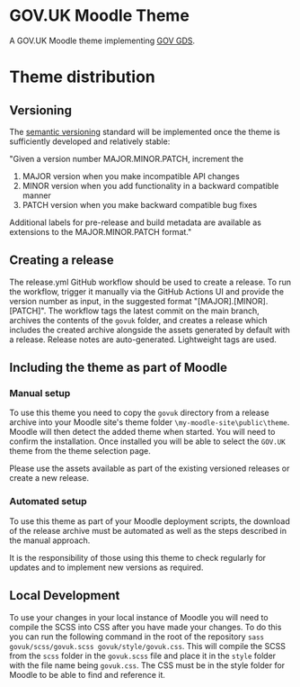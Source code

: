 # GOV.UK Moodle Theme

A GOV.UK Moodle theme implementing [GOV GDS](https://design-system.service.gov.uk/).

# Theme distribution

## Versioning

The [semantic versioning](https://semver.org/) standard will be implemented once the theme is sufficiently developed and relatively stable:

"Given a version number MAJOR.MINOR.PATCH, increment the

1. MAJOR version when you make incompatible API changes
2. MINOR version when you add functionality in a backward compatible manner
3. PATCH version when you make backward compatible bug fixes

Additional labels for pre-release and build metadata are available as extensions to the MAJOR.MINOR.PATCH format."

## Creating a release

The release.yml GitHub workflow should be used to create a release. To run the workflow, trigger it manually via the GitHub Actions UI and provide the version number as input, in the suggested format "[MAJOR].[MINOR].[PATCH]".
The workflow tags the latest commit on the main branch, archives the contents of the `govuk` folder, and creates a release which includes the created archive alongside the assets generated by default with a release. Release notes are auto-generated. Lightweight tags are used.

## Including the theme as part of Moodle

### Manual setup

To use this theme you need to copy the `govuk` directory from a release archive into your Moodle site's theme folder `\my-moodle-site\public\theme`. Moodle will then detect the added theme when started. You will need to confirm the installation. Once installed you will be able to select the `GOV.UK` theme from the theme selection page.

Please use the assets available as part of the existing versioned releases or create a new release.

### Automated setup

To use this theme as part of your Moodle deployment scripts, the download of the release archive must be automated as well as the steps described in the manual approach.

It is the responsibility of those using this theme to check regularly for updates and to implement new versions as required.

## Local Development

To use your changes in your local instance of Moodle you will need to compile the SCSS into CSS after you have made your changes. To do this you can run the following command in the root of the repository `sass govuk/scss/govuk.scss govuk/style/govuk.css`. This will compile the SCSS from the `scss` folder in the `govuk.scss` file and place it in the `style` folder with the file name being `govuk.css`. The CSS must be in the style folder for Moodle to be able to find and reference it.
